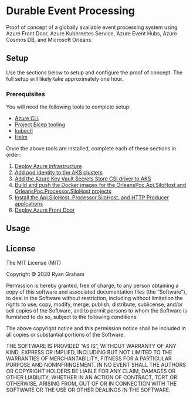 # Durable Event Processing

Proof of concept of a globally available event processing system using Azure Front Door, Azure Kubernetes Service, Azure Event Hubs, Azure Cosmos DB, and Microsoft Orleans.

## Setup

Use the sections below to setup and configure the proof of concept. The full setup will likely take approximately one hour.

### Prerequisites
You will need the following tools to complete setup:

- [Azure CLI](https://docs.microsoft.com/en-us/cli/azure/install-azure-cli)
- [Project Bicep tooling](https://github.com/Azure/bicep/blob/main/docs/installing.md)
- [kubectl](https://kubernetes.io/docs/tasks/tools/)
- [Helm](https://helm.sh/docs/intro/install/)

Once the above tools are installed, complete each of these sections in order:

1. [Deploy Azure infrastructure](docs/1.iac.md)
1. [Add pod identity to the AKS clusters](docs/2.podidentity.md)
1. [Add the Azure Key Vault Secrets Store CSI driver to AKS](docs/3.akvsecretsstore.md)
1. [Build and push the Docker images for the OrleansPoc.Api.SiloHost and OrleansPoc.Processor.SiloHost projects](docs/4.buildimages.md)
1. [Install the Api.SiloHost, Processor.SiloHost, and HTTP Producer applcations](docs/5.installapps.md)
1. [Deploy Azure Front Door](docs/6.frontdoor.md)

## Usage

## License

The MIT License (MIT)

Copyright © 2020 Ryan Graham

Permission is hereby granted, free of charge, to any person obtaining a copy of this software and associated documentation files (the “Software”), to deal in the Software without restriction, including without limitation the rights to use, copy, modify, merge, publish, distribute, sublicense, and/or sell copies of the Software, and to permit persons to whom the Software is furnished to do so, subject to the following conditions:

The above copyright notice and this permission notice shall be included in all copies or substantial portions of the Software.

THE SOFTWARE IS PROVIDED “AS IS”, WITHOUT WARRANTY OF ANY KIND, EXPRESS OR IMPLIED, INCLUDING BUT NOT LIMITED TO THE WARRANTIES OF MERCHANTABILITY, FITNESS FOR A PARTICULAR PURPOSE AND NONINFRINGEMENT. IN NO EVENT SHALL THE AUTHORS OR COPYRIGHT HOLDERS BE LIABLE FOR ANY CLAIM, DAMAGES OR OTHER LIABILITY, WHETHER IN AN ACTION OF CONTRACT, TORT OR OTHERWISE, ARISING FROM, OUT OF OR IN CONNECTION WITH THE SOFTWARE OR THE USE OR OTHER DEALINGS IN THE SOFTWARE.